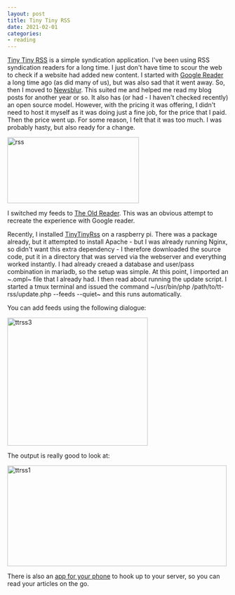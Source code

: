 ```yaml
---
layout: post
title: Tiny Tiny RSS 
date: 2021-02-01
categories:
- reading
---
```


[Tiny Tiny RSS](https://tt-rss.org) is a simple syndication application.  I've been using RSS syndication readers for a long time. I just don't have time to scour the web to check if a website had added new content. I started with [Google Reader](https://www.google.com/reader/about/) a long time ago (as did many of us), but was also sad that it went away. So, then I moved to [Newsblur](https://newsblur.com/). This suited me and helped me read my blog posts for another year or so. It also has (or had - I haven't checked recently) an open source model. However, with the pricing it was offering, I didn't need to host it myself as it was doing just a fine job, for the price that I paid. Then the price went up. For some reason, I felt that it was too much. I was probably hasty, but also ready for a change. 

<a data-flickr-embed="true" href="https://www.flickr.com/photos/kabads/50889452698/in/dateposted/" title="rss"><img src="https://live.staticflickr.com/65535/50889452698_c0e227c6c9_n.jpg" width="300" height="150" alt="rss"></a><script async src="//embedr.flickr.com/assets/client-code.js" charset="utf-8"></script>

I switched my feeds to [The Old Reader](https://theoldreader.com). This was an obvious attempt to recreate the experience with Google reader. 

Recently, I installed [TinyTinyRss](https://tt-rss.org) on a raspberry pi. There was a package already, but it attempted to install Apache - but I was already running Nginx, so didn't want this extra dependency - I therefore downloaded the source code, put it in a directory that was served via the webserver and everything worked instantly. I had already creaed a database and user/pass combination in mariadb, so the setup was simple. At this point, I imported an ~.ompl~ file that I already had. I then read about running the update script. I started a tmux terminal and issued the command ~/usr/bin/php /path/to/tt-rss/update.php --feeds --quiet~ and this runs automatically. 

You can add feeds using the following dialogue:

<a data-flickr-embed="true" href="https://www.flickr.com/photos/kabads/50891429801/in/dateposted/" title="ttrss3"><img src="https://live.staticflickr.com/65535/50891429801_00e949529a_n.jpg" width="320" height="291" alt="ttrss3"></a><script async src="//embedr.flickr.com/assets/client-code.js" charset="utf-8"></script>

The output is really good to look at:

<a data-flickr-embed="true" href="https://www.flickr.com/photos/kabads/50891546277/in/dateposted/" title="ttrss1"><img src="https://live.staticflickr.com/65535/50891546277_90a54ae621.jpg" width="500" height="229" alt="ttrss1"></a><script async src="//embedr.flickr.com/assets/client-code.js" charset="utf-8"></script>

There is also an [app for your phone](https://play.google.com/store/apps/details?id=org.fox.ttrss) to hook up to your server, so you can read your articles on the go.



